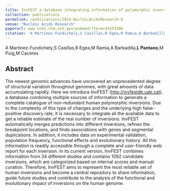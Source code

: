 ```yaml
---
title: InvFEST a database integrating information of polymorphic inversions in the human genome
collection: publications
permalink: /publications/2014-NucleicAcidsResearch-8
venue: "Nucleic Acids Research"
paperurl: www.ncbi.nlm.nih.gov/pubmed/?term=24253300
citation: 'A Martinez-Fundichely,S Casillas,R Egea,M Ramia,A Barbadilla,**L Pantano**,M Puig,M Caceres (2014) InvFEST a database integrating information of polymorphic inversions in the human genome <i>Nucleic Acids Research</i>'
---
```


A Martinez-Fundichely,S Casillas,R Egea,M Ramia,A Barbadilla,**L Pantano**,M Puig,M Caceres
## Abstract
The newest genomic advances have uncovered an unprecedented degree of structural variation throughout genomes, with great amounts of data accumulating rapidly. Here we introduce InvFEST (http://invfestdb.uab.cat), a database combining multiple sources of information to generate a complete catalogue of non-redundant human polymorphic inversions. Due to the complexity of this type of changes and the underlying high false-positive discovery rate, it is necessary to integrate all the available data to get a reliable estimate of the real number of inversions. InvFEST automatically merges predictions into different inversions, refines the breakpoint locations, and finds associations with genes and segmental duplications. In addition, it includes data on experimental validation, population frequency, functional effects and evolutionary history. All this information is readily accessible through a complete and user-friendly web report for each inversion. In its current version, InvFEST combines information from 34 different studies and contains 1092 candidate inversions, which are categorized based on internal scores and manual curation. Therefore, InvFEST aims to represent the most reliable set of human inversions and become a central repository to share information, guide future studies and contribute to the analysis of the functional and evolutionary impact of inversions on the human genome.
